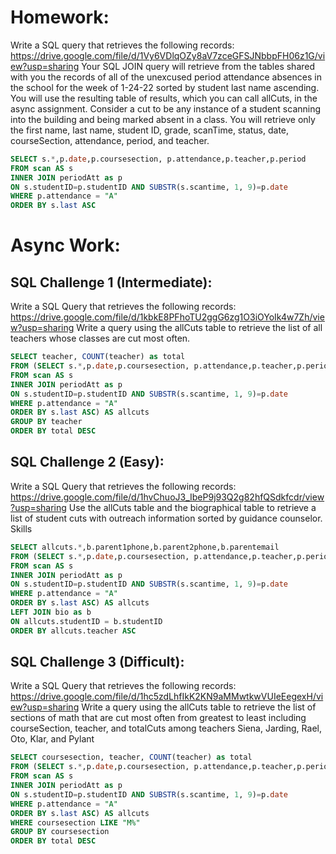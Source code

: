# Homework:

Write a SQL query that retrieves the following records: https://drive.google.com/file/d/1Vy6VDlqOZy8aV7zceGFSJNbbpFH06z1G/view?usp=sharing
Your SQL JOIN query will retrieve from the tables shared with you the records of all of the unexcused period attendance absences in the school for the week of 1-24-22 sorted by student last name ascending. You will use the resulting table of results, which you can call allCuts, in the async assignment. Consider a cut to be any instance of a student scanning into the building and being marked absent in a class. You will retrieve only the first name, last name, student ID, grade, scanTime, status, date, courseSection, attendance, period, and teacher.

```sql
SELECT s.*,p.date,p.coursesection, p.attendance,p.teacher,p.period
FROM scan AS s
INNER JOIN periodAtt as p
ON s.studentID=p.studentID AND SUBSTR(s.scantime, 1, 9)=p.date
WHERE p.attendance = "A"
ORDER BY s.last ASC
```

# Async Work:

## SQL Challenge 1 (Intermediate):

Write a SQL Query that retrieves the following records: https://drive.google.com/file/d/1kbkE8PFhoTU2ggG6zg1O3iOYoIk4w7Zh/view?usp=sharing Write a query using the allCuts table to retrieve the list of all teachers whose classes are cut most often.

```sql
SELECT teacher, COUNT(teacher) as total
FROM (SELECT s.*,p.date,p.coursesection, p.attendance,p.teacher,p.period
FROM scan AS s
INNER JOIN periodAtt as p
ON s.studentID=p.studentID AND SUBSTR(s.scantime, 1, 9)=p.date
WHERE p.attendance = "A"
ORDER BY s.last ASC) AS allcuts
GROUP BY teacher
ORDER BY total DESC
```

## SQL Challenge 2 (Easy):

Write a SQL Query that retrieves the following records: https://drive.google.com/file/d/1hvChuoJ3_IbeP9j93Q2g82hfQSdkfcdr/view?usp=sharing Use the allCuts table and the biographical table to retrieve a list of student cuts with outreach information sorted by guidance counselor. Skills
```sql
SELECT allcuts.*,b.parent1phone,b.parent2phone,b.parentemail
FROM (SELECT s.*,p.date,p.coursesection, p.attendance,p.teacher,p.period
FROM scan AS s
INNER JOIN periodAtt as p
ON s.studentID=p.studentID AND SUBSTR(s.scantime, 1, 9)=p.date
WHERE p.attendance = "A"
ORDER BY s.last ASC) AS allcuts
LEFT JOIN bio as b
ON allcuts.studentID = b.studentID
ORDER BY allcuts.teacher ASC
```

## SQL Challenge 3 (Difficult):

Write a SQL Query that retrieves the following records: https://drive.google.com/file/d/1hc5zdLhfIkK2KN9aMMwtkwVUIeEegexH/view?usp=sharing Write a query using the allCuts table to retrieve the list of sections of math that are cut most often from greatest to least including courseSection, teacher, and totalCuts among teachers Siena, Jarding, Rael, Oto, Klar, and Pylant

```sql
SELECT coursesection, teacher, COUNT(teacher) as total
FROM (SELECT s.*,p.date,p.coursesection, p.attendance,p.teacher,p.period
FROM scan AS s
INNER JOIN periodAtt as p
ON s.studentID=p.studentID AND SUBSTR(s.scantime, 1, 9)=p.date
WHERE p.attendance = "A"
ORDER BY s.last ASC) AS allcuts
WHERE coursesection LIKE "M%"
GROUP BY coursesection
ORDER BY total DESC
```
